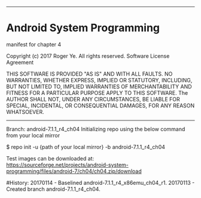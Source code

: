 ******************************************************************************
# Android System Programming
 manifest for chapter 4

 Copyright (c) 2017 Roger Ye.  All rights reserved.
 Software License Agreement
 
 
 THIS SOFTWARE IS PROVIDED "AS IS" AND WITH ALL FAULTS.
 NO WARRANTIES, WHETHER EXPRESS, IMPLIED OR STATUTORY, INCLUDING, BUT
 NOT LIMITED TO, IMPLIED WARRANTIES OF MERCHANTABILITY AND FITNESS FOR
 A PARTICULAR PURPOSE APPLY TO THIS SOFTWARE. The AUTHOR SHALL NOT, UNDER
 ANY CIRCUMSTANCES, BE LIABLE FOR SPECIAL, INCIDENTAL, OR CONSEQUENTIAL
 DAMAGES, FOR ANY REASON WHATSOEVER.

******************************************************************************
Branch: android-7.1.1_r4_ch04
Initializing repo using the below command from your local mirror

$ repo init -u {path of your local mirror} -b android-7.1.1_r4_ch04

Test images can be downloaded at:
https://sourceforge.net/projects/android-system-programming/files/android-7/ch04/ch04.zip/download

#History:
20170114 - Baselined android-7.1.1_r4_x86emu_ch04_r1.
20170113 - Created branch android-7.1.1_r4_ch04.
